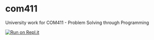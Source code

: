 # com411

University work for COM411 - Problem Solving through Programming

[![Run on Repl.it](https://repl.it/badge/github/m-zaw/com411)](https://repl.it/github/m-zaw/com411)